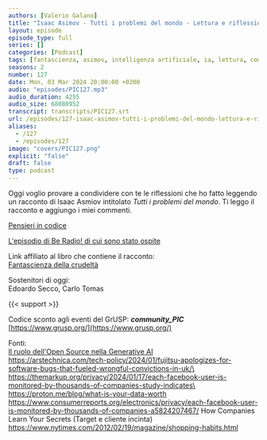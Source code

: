 ```yaml
---
authors: [Valerio Galano]
title: "Isaac Asimov - Tutti i problemi del mondo - Lettura e riflessioni"
layout: episode
episode_type: full
series: []
categories: [Podcast]
tags: [fantascienza, asimov, intelligenza artificiale, ia, lettura, commento, riflessione]
seasons: 2
number: 127
date: Mon, 03 Mar 2024 20:00:00 +0200
audio: "episodes/PIC127.mp3"
audio_duration: 4255
audio_size: 68080952
transcript: transcripts/PIC127.srt
url: /episodes/127-isaac-asimov-tutti-i-problemi-del-mondo-lettura-e-riflessioni
aliases: 
  - /127
  - /episodes/127
image: "covers/PIC127.png"
explicit: "false"
draft: false
type: podcast
---
```

Oggi voglio provare a condividere con te le riflessioni che ho fatto leggendo un racconto di Isaac Asmiov intitolato *Tutti i problemi del mondo*. Ti leggo il racconto e aggiungo i miei commenti.

[Pensieri in codice](https://pensieriincodice.it/125)

[L'episodio di Be Radio! di cui sono stato ospite](https://www.spreaker.com/episode/le-ai-conquisteranno-il-mondo-con-valerio-galano-di-pensieri-in-codice--58471060)

Link affiliato al libro che contiene il racconto:\
[Fantascienza della crudeltà](https://amzn.to/495CCIX)

Sostenitori di oggi:  
Edoardo Secco, Carlo Tomas

{{< support >}}

Codice sconto agli eventi del GrUSP: **_community_PIC_**  
[https://www.grusp.org/](https://www.grusp.org/)

Fonti:\
[Il ruolo dell'Open Source nella Generative AI](https://aiconf.it/eventi/sessione/3337/Il-ruolo-dell-Open-Source-nella-Generative-AI)\
https://arstechnica.com/tech-policy/2024/01/fujitsu-apologizes-for-software-bugs-that-fueled-wrongful-convictions-in-uk/\
https://themarkup.org/privacy/2024/01/17/each-facebook-user-is-monitored-by-thousands-of-companies-study-indicates\
https://proton.me/blog/what-is-your-data-worth
https://www.consumerreports.org/electronics/privacy/each-facebook-user-is-monitored-by-thousands-of-companies-a5824207467/
How Companies Learn Your Secrets (Target e cliente incinta) https://www.nytimes.com/2012/02/19/magazine/shopping-habits.html




